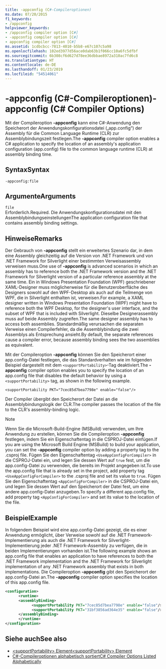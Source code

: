 ```yaml
---
title: -appconfig (C#-Compileroptionen)
ms.date: 07/20/2015
f1_keywords:
- /appconfig
helpviewer_keywords:
- /appconfig compiler option [C#]
- -appconfig compiler option [C#]
- appconfig compiler option [C#]
ms.assetid: 1cdbcbcc-7813-4010-b5b8-e67c107c5a98
ms.openlocfilehash: 102ed3977d56ace0dab63b1f066cc10a6fc5dfbf
ms.sourcegitcommit: 6b308cf6d627d78ee36dbbae8972a310ac7fd6c8
ms.translationtype: HT
ms.contentlocale: de-DE
ms.lasthandoff: 01/23/2019
ms.locfileid: "54514061"
---
```

# <a name="-appconfig-c-compiler-options"></a><span data-ttu-id="a666f-102">-appconfig (C#-Compileroptionen)</span><span class="sxs-lookup"><span data-stu-id="a666f-102">-appconfig (C# Compiler Options)</span></span>
<span data-ttu-id="a666f-103">Mit der Compileroption **-appconfig** kann eine C#-Anwendung den Speicherort der Anwendungskonfigurationsdatei („app.config“) der Assembly für die Common Language Runtime (CLR) zur Assemblybindungszeit festlegen.</span><span class="sxs-lookup"><span data-stu-id="a666f-103">The **-appconfig** compiler option enables a C# application to specify the location of an assembly's application configuration (app.config) file to the common language runtime (CLR) at assembly binding time.</span></span>  
  
## <a name="syntax"></a><span data-ttu-id="a666f-104">Syntax</span><span class="sxs-lookup"><span data-stu-id="a666f-104">Syntax</span></span>  
  
```console  
-appconfig:file  
```  
  
## <a name="arguments"></a><span data-ttu-id="a666f-105">Argumente</span><span class="sxs-lookup"><span data-stu-id="a666f-105">Arguments</span></span>  
 `file`  
 <span data-ttu-id="a666f-106">Erforderlich.</span><span class="sxs-lookup"><span data-stu-id="a666f-106">Required.</span></span> <span data-ttu-id="a666f-107">Die Anwendungskonfigurationsdatei mit den Assemblybindungseinstellungen</span><span class="sxs-lookup"><span data-stu-id="a666f-107">The application configuration file that contains assembly binding settings.</span></span>  
  
## <a name="remarks"></a><span data-ttu-id="a666f-108">Hinweise</span><span class="sxs-lookup"><span data-stu-id="a666f-108">Remarks</span></span>  
 <span data-ttu-id="a666f-109">Der Gebrauch von **-appconfig** stellt ein erweitertes Szenario dar, in dem eine Assembly gleichzeitig auf die Version von .NET Framework und von .NET Framework for Silverlight einer bestimmten Verweisassembly verweisen muss.</span><span class="sxs-lookup"><span data-stu-id="a666f-109">One use of **-appconfig** is advanced scenarios in which an assembly has to reference both the .NET Framework version and the .NET Framework for Silverlight version of a particular reference assembly at the same time.</span></span> <span data-ttu-id="a666f-110">Ein in Windows Presentation Foundation (WPF) geschriebener XAML-Designer muss möglicherweise für die Benutzeroberfläche des Designers sowohl auf den WPF-Desktop als auch auf die Teilmenge von WPF, die in Silverlight enthalten ist, verweisen.</span><span class="sxs-lookup"><span data-stu-id="a666f-110">For example, a XAML designer written in Windows Presentation Foundation (WPF) might have to reference both the WPF Desktop, for the designer's user interface, and the subset of WPF that is included with Silverlight.</span></span> <span data-ttu-id="a666f-111">Dieselbe Designerassembly muss auf beide Assembly zugreifen.</span><span class="sxs-lookup"><span data-stu-id="a666f-111">The same designer assembly has to access both assemblies.</span></span> <span data-ttu-id="a666f-112">Standardmäßig verursachen die separaten Verweise einen Compilerfehler, da die Assemblybindung die zwei Assemblys als Entsprechung ansieht.</span><span class="sxs-lookup"><span data-stu-id="a666f-112">By default, the separate references cause a compiler error, because assembly binding sees the two assemblies as equivalent.</span></span>  
  
 <span data-ttu-id="a666f-113">Mit der Compileroption **-appconfig** können Sie den Speicherort einer app.config-Datei festlegen, die das Standardverhalten wie im folgenden Beispiel dargestellt mit dem `<supportPortability>`-Tag deaktiviert.</span><span class="sxs-lookup"><span data-stu-id="a666f-113">The **-appconfig** compiler option enables you to specify the location of an app.config file that disables the default behavior by using a `<supportPortability>` tag, as shown in the following example.</span></span>  
  
 `<supportPortability PKT="7cec85d7bea7798e" enable="false"/>`  
  
 <span data-ttu-id="a666f-114">Der Compiler übergibt den Speicherort der Datei an die Assemblybindungslogik der CLR.</span><span class="sxs-lookup"><span data-stu-id="a666f-114">The compiler passes the location of the file to the CLR's assembly-binding logic.</span></span>  
  
> [!NOTE]
>  <span data-ttu-id="a666f-115">Wenn Sie die Microsoft-Build-Engine (MSBuild) verwenden, um Ihre Anwendung zu erstellen, können Sie die Compileroption **-appconfig** festlegen, indem Sie ein Eigenschaftentag in die CSPROJ-Datei einfügen.</span><span class="sxs-lookup"><span data-stu-id="a666f-115">If you are using the Microsoft Build Engine (MSBuild) to build your application, you can set the **-appconfig** compiler option by adding a property tag to the .csproj file.</span></span> <span data-ttu-id="a666f-116">Fügen Sie den Eigenschaftentag `<UseAppConfigForCompiler>` in die CSPROJ-Datei ein, und legen Sie dessen Wert auf `true` fest, um die app.config-Datei zu verwenden, die bereits im Projekt angegeben ist.</span><span class="sxs-lookup"><span data-stu-id="a666f-116">To use the app.config file that is already set in the project, add property tag `<UseAppConfigForCompiler>` to the .csproj file and set its value to `true`.</span></span> <span data-ttu-id="a666f-117">Fügen Sie den Eigenschaftentag `<AppConfigForCompiler>` in die CSPROJ-Datei ein, und legen Sie dessen Wert auf den Speicherort der Datei fest, um eine andere app.config-Datei anzugeben.</span><span class="sxs-lookup"><span data-stu-id="a666f-117">To specify a different app.config file, add property tag `<AppConfigForCompiler>` and set its value to the location of the file.</span></span>  
  
## <a name="example"></a><span data-ttu-id="a666f-118">Beispiel</span><span class="sxs-lookup"><span data-stu-id="a666f-118">Example</span></span>  
 <span data-ttu-id="a666f-119">In folgendem Beispiel wird eine app.config-Datei gezeigt, die es einer Anwendung ermöglicht, über Verweise sowohl auf die .NET Framework-Implementierung als auch die .NET Framework for Silverlight-Implementierung jeder .NET Framework-Assembly zu verfügen, die in beiden Implementierungen vorhanden ist.</span><span class="sxs-lookup"><span data-stu-id="a666f-119">The following example shows an app.config file that enables an application to have references to both the .NET Framework implementation and the .NET Framework for Silverlight implementation of any .NET Framework assembly that exists in both implementations.</span></span> <span data-ttu-id="a666f-120">Die Compileroption **-appconfig** gibt den Speicherort der app.config-Datei an.</span><span class="sxs-lookup"><span data-stu-id="a666f-120">The **-appconfig** compiler option specifies the location of this app.config file.</span></span>  
  
```xml  
<configuration>  
      <runtime>  
      <assemblyBinding>  
            <supportPortability PKT="7cec85d7bea7798e" enable="false"/>  
            <supportPortability PKT="31bf3856ad364e35" enable="false"/>  
      </assemblyBinding>  
      </runtime>  
</configuration>  
```  
  
## <a name="see-also"></a><span data-ttu-id="a666f-121">Siehe auch</span><span class="sxs-lookup"><span data-stu-id="a666f-121">See also</span></span>

- [<span data-ttu-id="a666f-122">\<supportPortability> Element</span><span class="sxs-lookup"><span data-stu-id="a666f-122">\<supportPortability> Element</span></span>](../../../framework/configure-apps/file-schema/runtime/supportportability-element.md)
- [<span data-ttu-id="a666f-123">C#-Compileroptionen alphabetisch sortiert</span><span class="sxs-lookup"><span data-stu-id="a666f-123">C# Compiler Options Listed Alphabetically</span></span>](../../../csharp/language-reference/compiler-options/listed-alphabetically.md)
